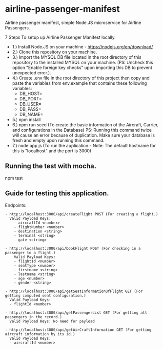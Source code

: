 # airline-passenger-manifest

Airline passenger manifest, simple Node.JS microservice for Airline Passengers.

7 Steps To setup up Airline Passenger Manifest locally.

- 1.) Install Node.JS on your machine - https://nodejs.org/en/download/
- 2.) Clone this repository on your machine.
- 3.) Import the MYSQL DB file located in the root directory of this repository to the installed MYSQL on your machine. (PS: Uncheck this option "Enable foreign key checks" upon importing this DB to prevent unexpected error.).
- 4.) Create .env file in the root directory of this project then copy and paste the variables from env.example  that contains these following variables:
  - DB_HOST=<Host of your local DB client>
  - DB_PORT=<Port of your local DB client>
  - DB_USER=<Username of your local DB client>
  - DB_PASS=<Password of your local DB leave this empty of your DB client does not have password>
  - DB_NAME=<Database name of your local DB client>
- 5.) npm install
- 6.) npm run seed (To create the basic information of the Aircraft, Carrier, and configurations in the Database) PS: Running this command twice will cause an error because of duplication. Make sure your database is fresh and empty upon running this command.
- 7.) node app.js (To run the application - Note: The default hostname for this is "localhost" and the port is 3000)

## Running the test with mocha.
npm test

## Guide for testing this application.
  Endpoints:

    - http://localhost:3000/api/createFlight POST (For creating a flight.)
      Valid Payload Keys:
        - aircraftId <number>
        - flightNumber <number>
        - destination <string>
        - terminal <string>
        - gate <string>

    - http://localhost:3000/api/bookFlight POST (For checking in a passenger to a flight.)
        Valid Payload Keys:
        - flightId <number>
        - seatType <number>
        - firstname <string>
        - lastname <string>
        - age <number>
        - gender <string>
    
    - http://localhost:3000/api/getSeatInformationOfFlight GET (For getting computed seat configuration.)
      Valid Payload Keys:
      - flightId <number>
    
    - http://localhost:3000/api/getPassengerList GET (For getting all passengers in the record.)
      Valid Payload Keys: No need for payload

    - http://localhost:3000/api/getAirCraftInformation GET (For getting aircraft information by its id.)
      Valid Payload Keys:
      - aircraftId <number>